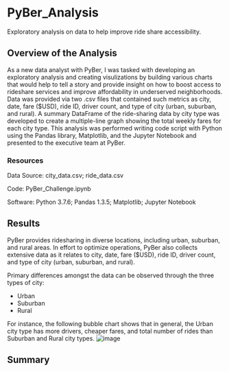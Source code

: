 # PyBer_Analysis
Exploratory analysis on data to help improve ride share accessibility.
## Overview of the Analysis
As a new data analyst with PyBer, I was tasked with developing an exploratory analysis and creating visulizations by building various charts that would help to tell a story and provide insight on how to boost access to rideshare services and improve affordability in underserved neighborhoods.  Data was provided via two .csv files that contained such metrics as city, date, fare ($USD), ride ID, driver count, and type of city (urban, suburban, and rural).  A summary DataFrame of the ride-sharing data by city type was developed to create a multiple-line graph showing the total weekly fares for each city type.  This analysis was performed writing code script with Python using the Pandas library, Matplotlib, and the Jupyter Notebook and presented to the executive team at PyBer.

### Resources
Data Source:  city_data.csv; ride_data.csv

Code:  PyBer_Challenge.ipynb

Software:  Python 3.7.6; Pandas 1.3.5; Matplotlib; Jupyter Notebook

## Results
PyBer provides ridesharing in diverse locations, including urban, suburban, and rural areas.  In effort to optimize operations, PyBer also collects extensive data as it relates to city, date, fare ($USD), ride ID, driver count, and type of city (urban, suburban, and rural).

Primary differences amongst the data can be observed through the three types of city:
* Urban
* Suburban
* Rural

For instance, the following bubble chart shows that in general, the Urban city type has more drivers, cheaper fares, and total number of rides than Suburban and Rural city types.
![image](https://user-images.githubusercontent.com/94148420/150706409-2d277b89-6b09-42a3-a9fb-e64686e52e1f.png)


## Summary
